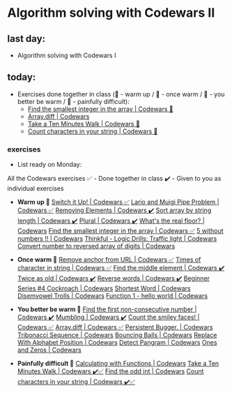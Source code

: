 # Algorithm solving with Codewars II

## last day:

- Algorithm solving with Codewars I

## today:

- Exercises done together in class (🥶 - warm up / 🤗 - once warm / 🥵 - you better be warm / 🤕 - painfully difficult):
  - [Find the smallest integer in the array | Codewars 🥶](https://www.codewars.com/kata/55a2d7ebe362935a210000b2/javascript)
  - [Array.diff | Codewars](https://www.codewars.com/kata/523f5d21c841566fde000009)
  - [Take a Ten Minutes Walk | Codewars 🤕](https://www.codewars.com/kata/54da539698b8a2ad76000228)
  - [Count characters in your string | Codewars 🤕](https://www.codewars.com/kata/52efefcbcdf57161d4000091)

### exercises

- List ready on Monday:

All the Codewars exercises
✅ - Done together in class
✔️ - Given to you as individual exercises

- **Warm up 🥶**
  [Switch it Up! | Codewars ✅](https://www.codewars.com/kata/5808dcb8f0ed42ae34000031)
  [Lario and Muigi Pipe Problem | Codewars ✅](https://www.codewars.com/kata/56b29582461215098d00000f/javascript)
  [Removing Elements | Codewars ✔️](https://www.codewars.com/kata/5769b3802ae6f8e4890009d2)
  [Sort array by string length | Codewars ✔️](https://www.codewars.com/kata/57ea5b0b75ae11d1e800006c/javascript)
  [Plural | Codewars ✔️](https://www.codewars.com/kata/52ceafd1f235ce81aa00073a/javascript)
  [What's the real floor? | Codewars](https://www.codewars.com/kata/574b3b1599d8f897470018f6/javascript)
  [Find the smallest integer in the array | Codewars ✅](https://www.codewars.com/kata/55a2d7ebe362935a210000b2/javascript)
  [5 without numbers !! | Codewars](https://www.codewars.com/kata/59441520102eaa25260000bf)
  [Thinkful - Logic Drills: Traffic light | Codewars](https://www.codewars.com/kata/58649884a1659ed6cb000072)
  [Convert number to reversed array of digits | Codewars](https://www.codewars.com/kata/5583090cbe83f4fd8c000051)

- **Once warm 🤗**
  [Remove anchor from URL | Codewars ✅](https://www.codewars.com/kata/51f2b4448cadf20ed0000386)
  [Times of character in string | Codewars ✅](https://www.codewars.com/kata/5865918c6b569962950002a1)
  [Find the middle element | Codewars ✔️](https://www.codewars.com/kata/545a4c5a61aa4c6916000755)
  [Twice as old | Codewars ✔️](https://www.codewars.com/kata/5b853229cfde412a470000d0)
  [Reverse words | Codewars ✔️](https://www.codewars.com/kata/5259b20d6021e9e14c0010d4)
  [Beginner Series #4 Cockroach | Codewars](https://www.codewars.com/kata/55fab1ffda3e2e44f00000c6)
  [Shortest Word | Codewars](https://www.codewars.com/kata/57cebe1dc6fdc20c57000ac9)
  [Disemvowel Trolls | Codewars](https://www.codewars.com/kata/52fba66badcd10859f00097e)
  [Function 1 - hello world | Codewars](https://www.codewars.com/kata/523b4ff7adca849afe000035)

- **You better be warm 🥵**
  [Find the first non-consecutive number | Codewars ✔️](https://www.codewars.com/kata/58f8a3a27a5c28d92e000144/)
  [Mumbling | Codewars ✔️](https://www.codewars.com/kata/5667e8f4e3f572a8f2000039/javascript)
  [Count the smiley faces! | Codewars ✅](https://www.codewars.com/kata/583203e6eb35d7980400002a)
  [Array.diff | Codewars ✅](https://www.codewars.com/kata/523f5d21c841566fde000009)
  [Persistent Bugger. | Codewars](https://www.codewars.com/kata/55bf01e5a717a0d57e0000ec)
  [Tribonacci Sequence | Codewars](https://www.codewars.com/kata/556deca17c58da83c00002db)
  [Bouncing Balls | Codewars](https://www.codewars.com/kata/5544c7a5cb454edb3c000047)
  [Replace With Alphabet Position | Codewars](https://www.codewars.com/kata/546f922b54af40e1e90001da)
  [Detect Pangram | Codewars](https://www.codewars.com/kata/545cedaa9943f7fe7b000048)
  [Ones and Zeros | Codewars](https://www.codewars.com/kata/578553c3a1b8d5c40300037c)

- **Painfully difficult 🤕**
  [Calculating with Functions | Codewars](https://www.codewars.com/kata/525f3eda17c7cd9f9e000b39)
  [Take a Ten Minutes Walk | Codewars ✔️✅](https://www.codewars.com/kata/54da539698b8a2ad76000228)
  [Find the odd int | Codewars](https://www.codewars.com/kata/54da5a58ea159efa38000836)
  [Count characters in your string | Codewars ✔️✅](https://www.codewars.com/kata/52efefcbcdf57161d4000091)
